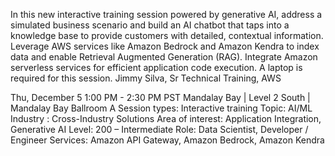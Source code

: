 In this new interactive training session powered by generative AI, address a simulated business scenario and build an AI chatbot that taps into a knowledge base to provide customers with detailed, contextual information. Leverage AWS services like Amazon Bedrock and Amazon Kendra to index data and enable Retrieval Augmented Generation (RAG). Integrate Amazon serverless services for efficient application code execution. A laptop is required for this session.
Jimmy Silva, Sr Technical Training, AWS

Thu, December 5
1:00 PM - 2:30 PM PST
Mandalay Bay | Level 2 South | Mandalay Bay Ballroom A
Session types: Interactive training
Topic: AI/ML
Industry : Cross-Industry Solutions
Area of interest: Application Integration, Generative AI
Level: 200 – Intermediate
Role: Data Scientist, Developer / Engineer
Services: Amazon API Gateway, Amazon Bedrock, Amazon Kendra